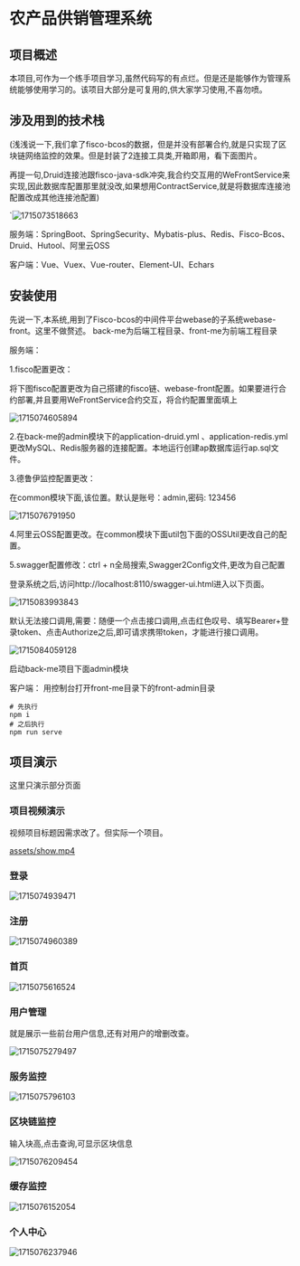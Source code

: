 # 农产品供销管理系统
## 项目概述
本项目,可作为一个练手项目学习,虽然代码写的有点烂。但是还是能够作为管理系统能够使用学习的。该项目大部分是可复用的,供大家学习使用,不喜勿喷。


## 涉及用到的技术栈

(浅浅说一下,我们拿了fisco-bcos的数据，但是并没有部署合约,就是只实现了区块链网络监控的效果。但是封装了2连接工具类,开箱即用，看下面图片。

再提一句,Druid连接池跟fisco-java-sdk冲突,我合约交互用的WeFrontService来实现,因此数据库配置那里就没改,如果想用ContractService,就是将数据库连接池配置改成其他连接池配置)

`![1715073518663](assets/1715073518663.png)

服务端：SpringBoot、SpringSecurity、Mybatis-plus、Redis、Fisco-Bcos、Druid、Hutool、阿里云OSS

客户端：Vue、Vuex、Vue-router、Element-UI、Echars

## 安装使用

先说一下,本系统,用到了Fisco-bcos的中间件平台webase的子系统webase-front。这里不做赘述。
back-me为后端工程目录、front-me为前端工程目录

服务端：

1.fisco配置更改：

将下图fisco配置更改为自己搭建的fisco链、webase-front配置。如果要进行合约部署,并且要用WeFrontService合约交互，将合约配置里面填上

![1715074605894](assets/1715074605894.png)

2.在back-me的admin模块下的application-druid.yml 、application-redis.yml更改MySQL、Redis服务器的连接配置。本地运行创建ap数据库运行ap.sql文件。

3.德鲁伊监控配置更改：

在common模块下面,该位置。默认是账号：admin,密码: 123456

![1715076791950](assets/1715076791950.png)

4.阿里云OSS配置更改。在common模块下面util包下面的OSSUtil更改自己的配置。

5.swagger配置修改：ctrl + n全局搜索,Swagger2Config文件,更改为自己配置

登录系统之后,访问http://localhost:8110/swagger-ui.html进入以下页面。

![1715083993843](assets/1715083993843.png)

默认无法接口调用,需要：随便一个点击接口调用,点击红色叹号、填写Bearer+登录token、点击Authorize之后,即可请求携带token，才能进行接口调用。

![1715084059128](assets/1715084059128.png)

启动back-me项目下面admin模块

客户端：
用控制台打开front-me目录下的front-admin目录
```
# 先执行
npm i
# 之后执行
npm run serve
```



## 项目演示

这里只演示部分页面

### 项目视频演示
视频项目标题因需求改了。但实际一个项目。

[assets/show.mp4](https://github.com/junzhumiao/goods-manage/assets/119744044/45ecc7f6-5fc0-4420-94de-2796ec882ff2)



### 登录

![1715074939471](assets/1715074939471.png)

### 注册

![1715074960389](assets/1715074960389.png)

### 首页

![1715075616524](assets/1715075616524.png)

### 用户管理

就是展示一些前台用户信息,还有对用户的增删改查。

![1715075279497](assets/1715075279497.png)

### 服务监控

![1715075796103](assets/1715075796103.png)

### 区块链监控

输入块高,点击查询,可显示区块信息

![1715076209454](assets/1715076209454.png)

### 缓存监控

![1715076152054](assets/1715076152054.png)

### 个人中心

![1715076237946](assets/1715076237946.png)

